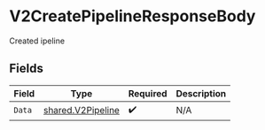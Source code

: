 # V2CreatePipelineResponseBody

Created ipeline


## Fields

| Field                                                         | Type                                                          | Required                                                      | Description                                                   |
| ------------------------------------------------------------- | ------------------------------------------------------------- | ------------------------------------------------------------- | ------------------------------------------------------------- |
| `Data`                                                        | [shared.V2Pipeline](../../../pkg/models/shared/v2pipeline.md) | :heavy_check_mark:                                            | N/A                                                           |